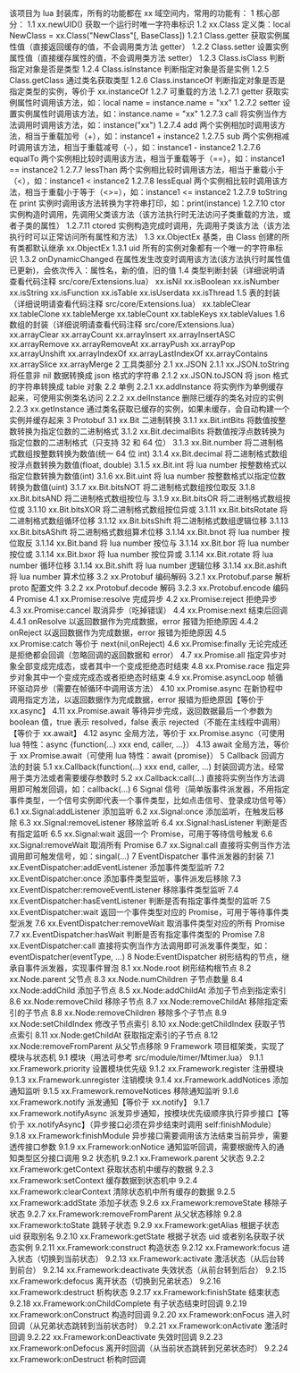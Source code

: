 该项目为 lua 封装库，所有的功能都在 xx 域空间内，常用的功能有：    1 核心部分：        1.1 xx.newUID() 获取一个运行时唯一字符串标识        1.2 xx.Class 定义类：local NewClass = xx.Class("NewClass"[, BaseClass])            1.2.1 Class.getter 获取实例属性值（直接返回缓存的值，不会调用类方法 getter）            1.2.2 Class.setter 设置实例属性值（直接缓存属性的值，不会调用类方法 setter）            1.2.3 Class.isClass 判断指定对象是否是类型            1.2.4 Class.isInstance 判断指定对象是否是实例            1.2.5 Class.getClass 通过类名获取类型            1.2.6 Class.instanceOf 判断指定对象是否是指定类型的实例，等价于 xx.instanceOf            1.2.7 可重载的方法                1.2.7.1 getter 获取实例属性时调用该方法，如：local name = instance.name = "xx"                1.2.7.2 setter 设置实例属性时调用该方法，如：instance.name = "xx"                1.2.7.3 call 将实例当作方法调用时调用该方法，如：instance("xx")                1.2.7.4 add 两个实例相加时调用该方法，相当于重载加号（+），如：instance1 + instance2                1.2.7.5 sub 两个实例相减时调用该方法，相当于重载减号（-），如：instance1 - instance2                1.2.7.6 equalTo 两个实例相比较时调用该方法，相当于重载等于（==），如：instance1 == instance2                1.2.7.7 lessThan 两个实例相比较时调用该方法，相当于重载小于（<），如：instance1 < instance2                1.2.7.8 lessEqual 两个实例相比较时调用该方法，相当于重载小于等于（<>=），如：instance1 <= instance2                1.2.7.9 toString 在 print 实例时调用该方法转换为字符串打印，如：print(instance)                1.2.7.10 ctor 实例构造时调用，先调用父类该方法（该方法执行时无法访问子类重载的方法，或者子类的属性）                1.2.7.11 ctored 实例构造完成时调用，先调用子类该方法（该方法执行时可以正常访问所有属性和方法）        1.3 xx.ObjectEx 基类，由 Class 创建的所有类都默认继承 xx.ObjectEx            1.3.1 uid 所有的实例对象都有一个唯一的字符串标识            1.3.2 onDynamicChanged 在属性发生改变时调用该方法(该方法执行时属性值已更新)，会依次传入：属性名，新的值，旧的值        1.4 类型判断封装（详细说明请查看代码注释 src/core/Extensions.lua）            xx.isNil            xx.isBoolean            xx.isNumber            xx.isString            xx.isFunction            xx.isTable            xx.isUserdata            xx.isThread        1.5 表的封装（详细说明请查看代码注释 src/core/Extensions.lua）            xx.tableClear            xx.tableClone            xx.tableMerge            xx.tableCount            xx.tableKeys            xx.tableValues        1.6 数组的封装（详细说明请查看代码注释 src/core/Extensions.lua）            xx.arrayClear            xx.arrayCount            xx.arrayInsert            xx.arrayInsertASC            xx.arrayRemove            xx.arrayRemoveAt            xx.arrayPush            xx.arrayPop            xx.arrayUnshift            xx.arrayIndexOf            xx.arrayLastIndexOf            xx.arrayContains            xx.arraySlice            xx.arrayMerge    2 工具类部分        2.1 xx.JSON            2.1.1 xx.JSON.toString 将任意非 nil 数据转换成 json 格式的字符串            2.1.2 xx.JSON.toJSON 将 json 格式的字符串转换成 table 对象        2.2 单例            2.2.1 xx.addInstance 将实例作为单例缓存起来，可使用实例类名访问            2.2.2 xx.delInstance 删除已缓存的类名对应的实例            2.2.3 xx.getInstance 通过类名获取已缓存的实例，如果未缓存，会自动构建一个实例并缓存起来    3 Protobuf        3.1 xx.Bit 二进制转换            3.1.1 xx.Bit.intBits 将数值按整数转换为指定位数的二进制格式            3.1.2 xx.Bit.decimalBits 将数值按浮点数转换为指定位数的二进制格式（只支持 32 和 64 位）            3.1.3 xx.Bit.number 将二进制格式数组按整数转换为数值(统一 64 位 int)            3.1.4 xx.Bit.decimal 将二进制格式数组按浮点数转换为数值(float, double)            3.1.5 xx.Bit.int 将 lua number 按整数格式以指定位数转换为数值(int)            3.1.6 xx.Bit.uint 将 lua number 按整数格式以指定位数转换为数值(uint)            3.1.7 xx.Bit.bitsNOT 将二进制格式数组按位取反            3.1.8 xx.Bit.bitsAND 将二进制格式数组按位与            3.1.9 xx.Bit.bitsOR 将二进制格式数组按位或            3.1.10 xx.Bit.bitsXOR 将二进制格式数组按位异或            3.1.11 xx.Bit.bitsRotate 将二进制格式数组循环位移            3.1.12 xx.Bit.bitsShift 将二进制格式数组逻辑位移            3.1.13 xx.Bit.bitsAShift 将二进制格式数组算术位移            3.1.14 xx.Bit.bnot 将 lua number 按位取反            3.1.14 xx.Bit.band 将 lua number 按位与            3.1.14 xx.Bit.bor 将 lua number 按位或            3.1.14 xx.Bit.bxor 将 lua number 按位异或            3.1.14 xx.Bit.rotate 将 lua number 循环位移            3.1.14 xx.Bit.shift 将 lua number 逻辑位移            3.1.14 xx.Bit.ashift 将 lua number 算术位移        3.2 xx.Protobuf 编码解码            3.2.1 xx.Protobuf.parse 解析 proto 配置文件            3.2.2 xx.Protobuf.decode 解码            3.2.3 xx.Protobuf.encode 编码    4 Promise        4.1 xx.Promise:resolve 完成异步        4.2 xx.Promise:reject 拒绝异步        4.3 xx.Promise:cancel 取消异步（吃掉错误）        4.4 xx.Promise:next 结束后回调            4.4.1 onResolve 以返回数据作为完成数据，error 报错为拒绝原因            4.4.2 onReject 以返回数据作为完成数据，error 报错为拒绝原因        4.5 xx.Promise:catch 等价于 next(nil,onReject)        4.6 xx.Promise:finally 无论完成还是拒绝都会回调（忽略回调的返回数据和 error）        4.7 xx.Promise.all 指定异步对象全部变成完成态，或者其中一个变成拒绝态时结束        4.8 xx.Promise.race 指定异步对象其中一个变成完成态或者拒绝态时结束        4.9 xx.Promise.asyncLoop 帧循环驱动异步（需要在帧循环中调用该方法）        4.10 xx.Promise.async 在新协程中调用指定方法，以返回数据作为完成数据，error 报错为拒绝原因【等价于 xx.async】        4.11 xx.Promise.await 等待异步完成，返回数据最后一个参数为 boolean 值，true 表示 resolved，false 表示 rejected（不能在主线程中调用）【等价于 xx.await】        4.12 async 全局方法，等价于 xx.Promise.async（可使用 lua 特性：async {function(...) xxx end, caller, ...}）        4.13 await 全局方法，等价于 xx.Promise.await（可使用 lua 特性：await {promise}）    5 Callback 回调方法的封装        5.1 xx.Callback(function(...) xxx end, caller, ...) 封装回调方法，经常用于类方法或者需要缓存参数时        5.2 xx.Callback:call(...) 直接将实例当作方法调用即可触发回调，如：callback(...)    6 Signal 信号（简单版事件派发器，不用指定事件类型，一个信号实例即代表一个事件类型，比如点击信号、登录成功信号等）        6.1 xx.Signal:addListener 添加监听        6.2 xx.Signal:once 添加监听，在触发后移除        6.3 xx.Signal:removeListener 移除监听        6.4 xx.Signal:hasListener 判断是否有指定监听        6.5 xx.Signal:wait 返回一个 Promise，可用于等待信号触发        6.6 xx.Signal:removeWait 取消所有 Promise        6.7 xx.Signal:call 直接将实例当作方法调用即可触发信号，如：singal(...)    7 EventDispatcher 事件派发器的封装        7.1 xx.EventDispatcher:addEventListener 添加事件类型监听        7.2 xx.EventDispatcher:once 添加事件类型监听，事件派发后移除        7.3 xx.EventDispatcher:removeEventListener 移除事件类型监听        7.4 xx.EventDispatcher:hasEventListener 判断是否有指定事件类型的监听        7.5 xx.EventDispatcher:wait 返回一个事件类型对应的 Promise，可用于等待事件类型派发        7.6 xx.EventDispatcher:removeWait 取消事件类型对应的所有 Promise        7.7 xx.EventDispatcher:hasWait 判断是否有指定事件类型的 Promise        7.8 xx.EventDispatcher:call 直接将实例当作方法调用即可派发事件类型，如：eventDispatcher(eventType, ...)    8 Node:EventDispatcher 树形结构的节点，继承自事件派发器，实现事件冒泡        8.1 xx.Node.root 树形结构根节点        8.2 xx.Node.parent 父节点        8.3 xx.Node.numChildren 子节点数量        8.4 xx.Node:addChild 添加子节点        8.5 xx.Node:addChildAt 添加子节点到指定索引        8.6 xx.Node:removeChild 移除子节点        8.7 xx.Node:removeChildAt 移除指定索引的子节点        8.8 xx.Node:removeChildren 移除多个子节点        8.9 xx.Node:setChildIndex 修改子节点索引        8.10 xx.Node:getChildIndex 获取子节点索引        8.11 xx.Node:getChildAt 获取指定索引的子节点        8.12 xx.Node:removeFromParent 从父节点移除    9 Framework 项目框架类，实现了模块与状态机        9.1 模块（用法可参考 src/module/timer/Mtimer.lua）            9.1.1 xx.Framework.priority 设置模块优先级            9.1.2 xx.Framework.register 注册模块            9.1.3 xx.Framework.unregister 注销模块            9.1.4 xx.Framework.addNotices 添加通知监听            9.1.5 xx.Framework.removeNotices 移除通知监听            9.1.6 xx.Framework.notify 派发通知【等价于 xx.notify】            9.1.7 xx.Framework.notifyAsync 派发异步通知，按模块优先级顺序执行异步接口【等价于 xx.notifyAsync】（异步接口必须在异步结束时调用 self:finishModule）            9.1.8 xx.Framework:finishModule 异步接口需要调用该方法结束当前异步，需要透传接口参数            9.1.9 xx.Framework:onNotice 通知监听回调，需要根据传入的通知类型区分接口调用        9.2 状态机            9.2.1 xx.Framework.parent 父状态            9.2.2 xx.Framework:getContext 获取状态机中缓存的数据            9.2.3 xx.Framework:setContext 缓存数据到状态机中            9.2.4 xx.Framework:clearContext 清除状态机中所有缓存的数据            9.2.5 xx.Framework:addState 添加子状态            9.2.6 xx.Framework:removeState 移除子状态            9.2.7 xx.Framework:removeFromParent 从父状态移除            9.2.8 xx.Framework:toState 跳转子状态            9.2.9 xx.Framework:getAlias 根据子状态 uid 获取别名            9.2.10 xx.Framework:getState 根据子状态 uid 或者别名获取子状态实例            9.2.11 xx.Framework:construct 构造状态            9.2.12 xx.Framework:focus 进入状态（切换到当前状态）            9.2.13 xx.Framework:activate 激活状态（从后台转到前台）            9.2.14 xx.Framework:deactivate 失效状态（从前台转到后台）            9.2.15 xx.Framework:defocus 离开状态（切换到兄弟状态）            9.2.16 xx.Framework:destruct 析构状态            9.2.17 xx.Framework:finishState 结束状态            9.2.18 xx.Framework:onChildComplete 有子状态结束时回调            9.2.19 xx.Framework:onConstruct 构造时回调            9.2.20 xx.Framework:onFocus 进入时回调（从兄弟状态跳转到当前状态时）            9.2.21 xx.Framework:onActivate 激活时回调            9.2.22 xx.Framework:onDeactivate 失效时回调            9.2.23 xx.Framework:onDefocus 离开时回调（从当前状态跳转到兄弟状态时）            9.2.24 xx.Framework:onDestruct 析构时回调